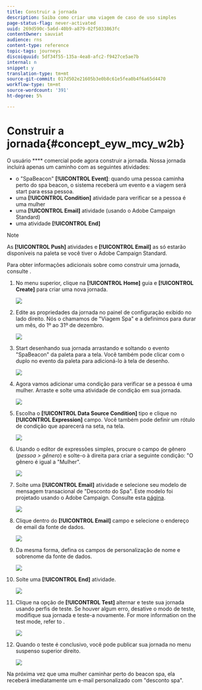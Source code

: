 ```yaml
---
title: Construir a jornada
description: Saiba como criar uma viagem de caso de uso simples
page-status-flag: never-activated
uuid: 269d590c-5a6d-40b9-a879-02f5033863fc
contentOwner: sauviat
audience: rns
content-type: reference
topic-tags: journeys
discoiquuid: 5df34f55-135a-4ea8-afc2-f9427ce5ae7b
internal: n
snippet: y
translation-type: tm+mt
source-git-commit: 017d502e21605b3e0b8c61e5fea0b4f6a65d4470
workflow-type: tm+mt
source-wordcount: '391'
ht-degree: 5%

---
```



# Construir a jornada{#concept_eyw_mcy_w2b}

O usuário **** comercial pode agora construir a jornada. Nossa jornada incluirá apenas um caminho com as seguintes atividades:

* o &quot;SpaBeacon&quot; **[!UICONTROL Event]**: quando uma pessoa caminha perto do spa beacon, o sistema receberá um evento e a viagem será start para essa pessoa.
* uma **[!UICONTROL Condition]** atividade para verificar se a pessoa é uma mulher
* uma **[!UICONTROL Email]** atividade (usando o Adobe Campaign Standard)
* uma atividade **[!UICONTROL End]**

>[!NOTE]
>
>As **[!UICONTROL Push]** atividades e **[!UICONTROL Email]** as  só estarão disponíveis na paleta se você tiver o Adobe Campaign Standard.

Para obter informações adicionais sobre como construir uma jornada, consulte [](../building-journeys/journey.md).

1. No menu superior, clique na **[!UICONTROL Home]** guia e **[!UICONTROL Create]** para criar uma nova jornada.

   ![](../assets/journey31.png)

1. Edite as propriedades da jornada no painel de configuração exibido no lado direito. Nós o chamamos de &quot;Viagem Spa&quot; e a definimos para durar um mês, do 1º ao 31º de dezembro.

   ![](../assets/journeyuc1_8.png)

1. Start desenhando sua jornada arrastando e soltando o evento &quot;SpaBeacon&quot; da paleta para a tela. Você também pode clicar com o duplo no evento da paleta para adicioná-lo à tela de desenho.

   ![](../assets/journeyuc1_9.png)

1. Agora vamos adicionar uma condição para verificar se a pessoa é uma mulher. Arraste e solte uma atividade de condição em sua jornada.

   ![](../assets/journeyuc1_10.png)

1. Escolha o **[!UICONTROL Data Source Condition]** tipo e clique no **[!UICONTROL Expression]** campo. Você também pode definir um rótulo de condição que aparecerá na seta, na tela.

   ![](../assets/journeyuc1_11.png)

1. Usando o editor de expressões simples, procure o campo de gênero (_pessoa > gênero_) e solte-o à direita para criar a seguinte condição: &quot;O gênero é igual a &quot;Mulher&quot;.

   ![](../assets/journeyuc1_12.png)

1. Solte uma **[!UICONTROL Email]** atividade e selecione seu modelo de mensagem transacional de &quot;Desconto do Spa&quot;. Este modelo foi projetado usando o Adobe Campaign. Consulte esta [página](https://docs.adobe.com/content/help/pt-BR/campaign-standard/using/communication-channels/transactional-messaging/about-transactional-messaging.html).

   ![](../assets/journeyuc1_13.png)

1. Clique dentro do **[!UICONTROL Email]** campo e selecione o endereço de email da fonte de dados.

   ![](../assets/journeyuc1_14.png)

1. Da mesma forma, defina os campos de personalização de nome e sobrenome da fonte de dados.

   ![](../assets/journeyuc1_15.png)

1. Solte uma **[!UICONTROL End]** atividade.

   ![](../assets/journeyuc1_17.png)

1. Clique na opção de **[!UICONTROL Test]** alternar e teste sua jornada usando perfis de teste. Se houver algum erro, desative o modo de teste, modifique sua jornada e teste-a novamente. For more information on the test mode, refer to [](../building-journeys/testing-the-journey.md).

   ![](../assets/journeyuc1_18bis.png)

1. Quando o teste é conclusivo, você pode publicar sua jornada no menu suspenso superior direito.

   ![](../assets/journeyuc1_18.png)

Na próxima vez que uma mulher caminhar perto do beacon spa, ela receberá imediatamente um e-mail personalizado com &quot;desconto spa&quot;.
